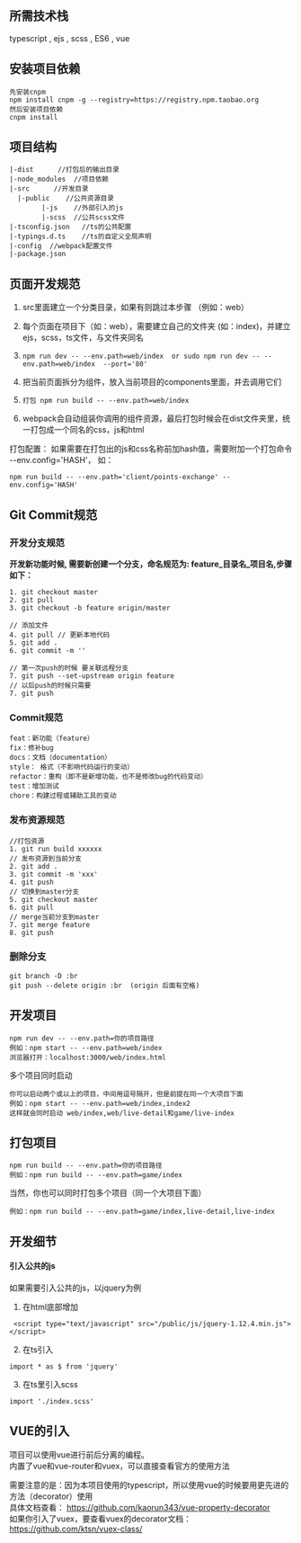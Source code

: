 ## 所需技术栈

typescript , ejs , scss , ES6 , vue

## 安装项目依赖

```
先安装cnpm 
npm install cnpm -g --registry=https://registry.npm.taobao.org
然后安装项目依赖
cnpm install 
```

## 项目结构

```
|-dist      //打包后的输出目录
|-node_modules  //项目依赖
|-src      //开发目录
  |-public    //公共资源目录
        |-js    //外部引入的js
        |-scss  //公共scss文件
|-tsconfig.json   //ts的公共配置
|-typings.d.ts    //ts的自定义全局声明
|-config  //webpack配置文件
|-package.json 

```
## 页面开发规范

1. src里面建立一个分类目录，如果有则跳过本步骤 （例如：web）

2. 每个页面在项目下（如：web），需要建立自己的文件夹 (如：index)，并建立ejs，scss，ts文件，与文件夹同名

3. ```
   npm run dev -- --env.path=web/index  or sudo npm run dev -- --env.path=web/index  --port='80'
   ```

4. 把当前页面拆分为组件，放入当前项目的components里面，并去调用它们

5. ```
   打包 npm run build -- --env.path=web/index
   ```

6. webpack会自动组装你调用的组件资源，最后打包时候会在dist文件夹里，统一打包成一个同名的css，js和html

打包配置：
如果需要在打包出的js和css名称前加hash值，需要附加一个打包命令 --env.config='HASH'， 如：
```
npm run build -- --env.path='client/points-exchange' --env.config='HASH'
```

## Git Commit规范
### 开发分支规范
**开发新功能时候, 需要新创建一个分支，命名规范为: feature_目录名_项目名,步骤如下：**
```
1. git checkout master
2. git pull
3. git checkout -b feature origin/master

// 添加文件
4. git pull // 更新本地代码
5. git add .
6. git commit -m ''

// 第一次push的时候 要关联远程分支
7. git push --set-upstream origin feature
// 以后push的时候只需要
7. git push
```

### Commit规范

```
feat：新功能（feature）
fix：修补bug
docs：文档（documentation）
style： 格式（不影响代码运行的变动）
refactor：重构（即不是新增功能，也不是修改bug的代码变动）
test：增加测试
chore：构建过程或辅助工具的变动
```

### 发布资源规范
```
//打包资源
1. git run build xxxxxx  
// 发布资源到当前分支
2. git add .
3. git commit -m 'xxx'
4. git push
// 切换到master分支
5. git checkout master
6. git pull
// merge当前分支到master
7. git merge feature
8. git push
```
### 删除分支
```
git branch -D :br
git push --delete origin :br  (origin 后面有空格)
```


## 开发项目
```
npm run dev -- --env.path=你的项目路径
例如：npm start -- --env.path=web/index
浏览器打开：localhost:3000/web/index.html
```

多个项目同时启动

```
你可以启动两个或以上的项目，中间用逗号隔开，但是前提在同一个大项目下面
例如：npm start -- --env.path=web/index,index2
这样就会同时启动 web/index,web/live-detail和game/live-index
```

## 打包项目

```
npm run build -- --env.path=你的项目路径
例如：npm run build -- --env.path=game/index
```

当然，你也可以同时打包多个项目（同一个大项目下面）

```
例如：npm run build -- --env.path=game/index,live-detail,live-index
```

## 开发细节
#### 引入公共的js
如果需要引入公共的js，以jquery为例
1. 在html底部增加

```
 <script type="text/javascript" src="/public/js/jquery-1.12.4.min.js"></script>
```
2. 在ts引入
```
import * as $ from 'jquery'
```
3. 在ts里引入scss
```
import './index.scss'
```



## VUE的引入
项目可以使用vue进行前后分离的编程。  
内置了vue和vue-router和vuex，可以直接查看官方的使用方法  


需要注意的是：因为本项目使用的typescript，所以使用vue的时候要用更先进的方法（decorator）使用  
具体文档查看： https://github.com/kaorun343/vue-property-decorator  
如果你引入了vuex，要查看vuex的decorator文档：https://github.com/ktsn/vuex-class/
  
